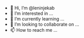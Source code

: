 - 👋 Hi, I’m @leninjekab
- 👀 I’m interested in ...
- 🌱 I’m currently learning ...
- 💞️ I’m looking to collaborate on ...
- 📫 How to reach me ...

<!---
leninjekab/leninjekab is a ✨ special ✨ repository because its `README.md` (this file) appears on your GitHub profile.
You can click the Preview link to take a look at your changes.
--->
